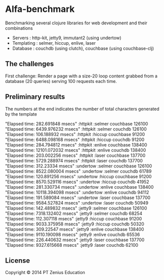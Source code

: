 # Alfa-benchmark

Benchmarking several clojure libraries for web development and their combinations  
- Servers : http-kit, jetty9, immutant2 (using undertow)  
- Templating : selmer, hiccup, enlive, laser  
- Database : couchdb (using clutch), couchbase (using couchbase-clj)  

## The challenges

First challenge: Render a page with a size-20 loop content grabbed from a database (20 queries) serving 100 requests each time.  

## Preliminary results

The numbers at the end indicates the number of total characters generated by the template  

"Elapsed time: 282.691848 msecs"
:httpkit :selmer couchbase 126100  
"Elapsed time: 6439.976232 msecs"
:httpkit :selmer couchdb 126100  
"Elapsed time: 106.188932 msecs"
:httpkit :hiccup couchbase 91200  
"Elapsed time: 6488.098168 msecs"
:httpkit :hiccup couchdb 91200  
"Elapsed time: 284.794812 msecs"
:httpkit :enlive couchbase 138400  
"Elapsed time: 12101.072032 msecs"
:httpkit :enlive couchdb 138400  
"Elapsed time: 203.002256 msecs"
:httpkit :laser couchbase 137700  
"Elapsed time: 5729.288974 msecs"
:httpkit :laser couchdb 137700  
"Elapsed time: 312.23334 msecs"
:undertow :selmer couchbase 126100  
"Elapsed time: 8522.080004 msecs"
:undertow :selmer couchdb 61789  
"Elapsed time: 120.891256 msecs"
:undertow :hiccup couchbase 91200  
"Elapsed time: 8570.529116 msecs"
:undertow :hiccup couchdb 41952  
"Elapsed time: 281.330734 msecs"
:undertow :enlive couchbase 138400  
"Elapsed time: 10118.394098 msecs"
:undertow :enlive couchdb 94112  
"Elapsed time: 191.589084 msecs"
:undertow :laser couchbase 137700  
"Elapsed time: 9584.527824 msecs"
:undertow :laser couchdb 50949  
"Elapsed time: 142.489832 msecs"
:jetty9 :selmer couchbase 126100  
"Elapsed time: 7318.132402 msecs"
:jetty9 :selmer couchdb 68254  
"Elapsed time: 112.307118 msecs"
:jetty9 :hiccup couchbase 91200  
"Elapsed time: 9033.375958 msecs"
:jetty9 :hiccup couchdb 50320  
"Elapsed time: 309.22547 msecs"
:jetty9 :enlive couchbase 138400  
"Elapsed time: 9110.190098 msecs"
:jetty9 :enlive couchdb 65536  
"Elapsed time: 226.440632 msecs"
:jetty9 :laser couchbase 137700  
"Elapsed time: 9327.615668 msecs"
:jetty9 :laser couchdb 62100  

## License

Copyright © 2014 PT Zenius Education
